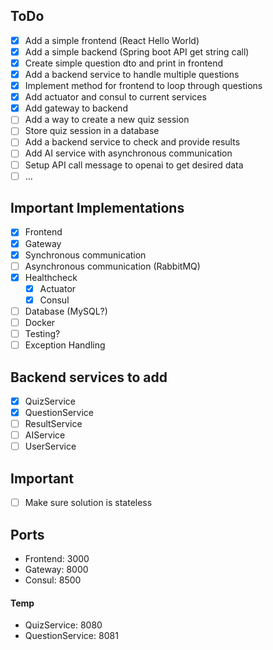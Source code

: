 ## ToDo

- [x] Add a simple frontend (React Hello World)
- [x] Add a simple backend (Spring boot API get string call)
- [x] Create simple question dto and print in frontend
- [x] Add a backend service to handle multiple questions
- [x] Implement method for frontend to loop through questions
- [x] Add actuator and consul to current services
- [x] Add gateway to backend
- [ ] Add a way to create a new quiz session
- [ ] Store quiz session in a database
- [ ] Add a backend service to check and provide results
- [ ] Add AI service with asynchronous communication
- [ ] Setup API call message to openai to get desired data
- [ ] ...

## Important Implementations

- [x] Frontend
- [x] Gateway
- [x] Synchronous communication
- [ ] Asynchronous communication (RabbitMQ)
- [x] Healthcheck
  - [x] Actuator
  - [x] Consul
- [ ] Database (MySQL?)
- [ ] Docker
- [ ] Testing?
- [ ] Exception Handling

## Backend services to add

- [x] QuizService
- [x] QuestionService
- [ ] ResultService
- [ ] AIService
- [ ] UserService

## Important

- [ ] Make sure solution is stateless

## Ports

- Frontend: 3000
- Gateway: 8000
- Consul: 8500

#### Temp

- QuizService: 8080
- QuestionService: 8081
